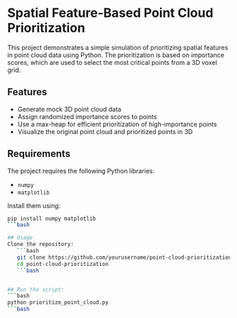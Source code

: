 # Spatial Feature-Based Point Cloud Prioritization

This project demonstrates a simple simulation of prioritizing spatial features in point cloud data using Python. The prioritization is based on importance scores, which are used to select the most critical points from a 3D voxel grid. 

## Features
- Generate mock 3D point cloud data
- Assign randomized importance scores to points
- Use a max-heap for efficient prioritization of high-importance points
- Visualize the original point cloud and prioritized points in 3D

## Requirements
The project requires the following Python libraries:
- `numpy`
- `matplotlib`

Install them using:
```bash
pip install numpy matplotlib
```bash

## Usage
Clone the repository:
   ```bash
   git clone https://github.com/yourusername/point-cloud-prioritization.git
   cd point-cloud-prioritization
   ```bash


## Run the script:
```bash
python prioritize_point_cloud.py
```bash
